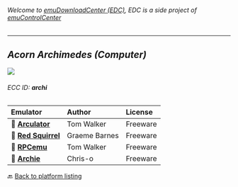 ###### Welcome to [emuDownloadCenter (EDC)](https://github.com/PhoenixInteractiveNL/emuDownloadCenter/wiki/), EDC is a side project of [emuControlCenter](https://github.com/PhoenixInteractiveNL/emuControlCenter/wiki/)
***
## _Acorn Archimedes (Computer)_
![](https://raw.githubusercontent.com/wiki/PhoenixInteractiveNL/emuDownloadCenter/images_platform/ecc_archi_teaser.png)
###### ECC ID: **archi**

| Emulator   | Author      | License     |
|:-----------|:------------|:------------|
| :file_folder: [**Arculator**](https://github.com/PhoenixInteractiveNL/emuDownloadCenter/wiki/Emulator-arculator#menu) | Tom Walker | Freeware |
| :file_folder: [**Red Squirrel**](https://github.com/PhoenixInteractiveNL/emuDownloadCenter/wiki/Emulator-redsquirrel#menu) | Graeme Barnes | Freeware |
| :file_folder: [**RPCemu**](https://github.com/PhoenixInteractiveNL/emuDownloadCenter/wiki/Emulator-rpcemu#menu) | Tom Walker | Freeware |
| :file_folder: [**Archie**](https://github.com/PhoenixInteractiveNL/emuDownloadCenter/wiki/Emulator-archie#menu) | Chris-o | Freeware |

:back: [Back to platform listing](https://github.com/PhoenixInteractiveNL/emuDownloadCenter/wiki/EDC-Platform-List)
